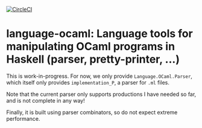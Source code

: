 [![CircleCI](https://circleci.com/gh/Ptival/language-ocaml.svg?style=svg)](https://circleci.com/gh/Ptival/language-ocaml)

# language-ocaml: Language tools for manipulating OCaml programs in Haskell (parser, pretty-printer, ...)

This is work-in-progress.  For now, we only provide `Language.OCaml.Parser`,
which itself only provides `implementation_P`, a parser for `.ml` files.

Note that the current parser only supports productions I have needed so far, and
is not complete in any way!

Finally, it is built using parser combinators, so do not expect extreme
performance.
